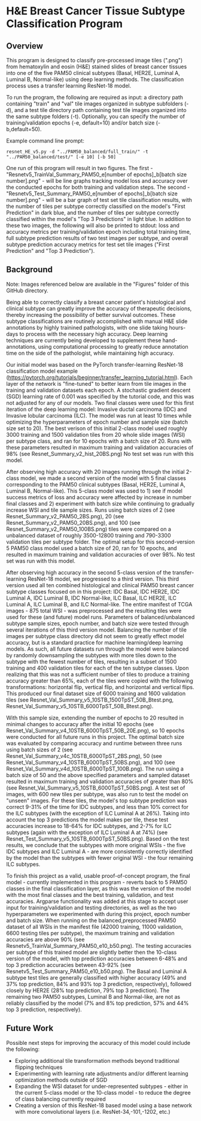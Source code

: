 # H&E Breast Cancer Tissue Subtype Classification Program

## Overview

This program is designed to classify pre-processed image tiles (".png") from hematoxylin and eosin (H&E) stained slides of breast cancer tissues into one of the five PAM50 clinical subtypes (Basal, HER2E, Luminal A, Luminal B, Normal-like) using deep learning methods. The classification process uses a transfer learning ResNet-18 model.

To run the program, the following are required as input: a directory path containing "train" and "val" tile images organized in subtype subfolders (-d), and a test tile directory path containing test tile images organized into the same subtype folders (-t). Optionally, you can specify the number of training/validation epochs (-e, default=10) and/or batch size (-b,default=50).

Example command line prompt:

```
resnet_HE_v5.py -d "../PAM50_balanced/full_train/" -t "../PAM50_balanced/test/" [-e 10] [-b 50]
```

One run of this program will result in two figures. The first - "Resnetv5_TrainVal_Summary_PAM50_e[number of epochs]_b[batch size number].png" - will be line graphs tracking model loss and accuracy over the conducted epochs for both training and validation steps. The second - "Resnetv5_Test_Summary_PAM50_e[number of epochs]_b[batch size number].png" - will be a bar graph of test set tile classification results, with the number of tiles per subtype correctly classified on the model's "First Prediction" in dark blue, and the number of tiles per subtype correctly classified within the model's "Top 3 Predictions" in light blue. In addition to these two images, the following will also be printed to stdout: loss and accuracy metrics per training/validation epoch including total training time, full subtype prediction results of two test images per subtype, and overall subtype prediction accuracy metrics for test set tile images ("First Prediction" and "Top 3 Prediction").

## Background

Note: Images referenced below are available in the "Figures" folder of this GitHub directory.

Being able to correctly classify a breast cancer patient's histological and clinical subtype can greatly improve the accuracy of therapeutic decisions, thereby increasing the possibility of better survival outcomes. These subtype classifications are routinely accomplished with manual H&E slide annotations by highly trainined pathologists, with one slide taking hours-days to process with the necessary high accuracy. Deep learning techniques are currently being developed to supplement these hand-annotations, using computational processing to greatly reduce annotation time on the side of the pathologist, while maintaining high accuracy.

Our initial model was based on the PyTorch transfer-learning ResNet-18 classification model example (https://pytorch.org/tutorials/beginner/transfer_learning_tutorial.html). Each layer of the network is "fine-tuned" to better learn from tile images in the training and validation datasets each epoch. A stochastic gradient descent (SGD) learning rate of 0.001 was specified by the tutorial code, and this was not adjusted for any of our models. Two final classes were used for this first iteration of the deep learning model: Invasive ductal carcinoma (IDC) and Invasive lobular carcinoma (ILC). The model was run at least 10 times while optimizing the hyperparameters of epoch number and sample size (batch size set to 20). The best verison of this initial 2-class model used roughly 3000 training and 1500 validation tiles from 20 whole slide images (WSI) per subtype class, and ran for 10 epochs with a batch size of 20. Runs with these parameters resulted in maximum training and validation accuracies of 98% (see Resnet_Summary_v2_hist_20BS.png) No test set was run with this model.

After observing high accuracy with 20 images running through the initial 2-class model, we made a second version of the model with 5 final classes corresponding to the PAM50 clinical subtypes (Basal, HER2E, Luminal A, Luminal B, Normal-like). This 5-class model was used to 1) see if model success metrics of loss and accuracy were affected by increase in number final classes and 2) experiment with batch size while continuing to gradually increase WSI and tile sample sizes. Runs using batch sizes of 2 (see Resnet_Summary_v2_PAM50_2BS.png), 20 (see Resnet_Summary_v2_PAM50_20BS.png), and 100 (see Resnet_Summary_v2_PAM50_100BS.png) tiles were compared on a unbalanced dataset of roughly 3500-12800 training and 790-3300 validation tiles per subtype folder. The optimal setup for this second-version 5 PAM50 class model used a batch size of 20, ran for 10 epochs, and resulted in maximum training and validation accuracies of over 98%. No test set was run with this model.

After observing high accuracy in the second 5-class version of the transfer-learning ResNet-18 model, we progressed to a third version. This third version used all ten combined histological and clinical PAM50 breast cancer subtype classes focused on in this project: IDC Basal, IDC HER2E, IDC Luminal A, IDC Luminal B, IDC Normal-like, ILC Basal, ILC HER2E, ILC Luminal A, ILC Luminal B, and ILC Normal-like. The entire manifest of TCGA images - 875 total WSI - was preprocessed and the resulting tiles were used for these (and future) model runs. Parameters of balanced/unbalanced subtype sample sizes, epoch number, and batch size were tested through several iterations of this third version model. Balancing the number of tile images per subtype class directory did not seem to greatly effect model accuracy, but is a standard practice for machine learning/deep learning models. As such, all future datasets run through the model were balanced by randomly downsampling the subtypes with more tiles down to the subtype with the fewest number of tiles, resulting in a subset of 1500 training and 400 validation tiles for each of the ten subtype classes. Upon realizing that this was not a sufficient number of tiles to produce a training accuracy greater than 65%, each of the tiles were copied with the following transformations: horizontal flip, vertical flip, and horizontal and vertical flips. This produced our final dataset size of 6000 training and 1600 validation tiles (see Resnet_Val_Summary_v5_10STB_1500TpST_50B_Btest.png, Resnet_Val_Summary_v5_10STB_6000TpST_50B_Btest.png).

With this sample size, extending the number of epochs to 20 resulted in minimal changes to accuracy after the initial 10 epochs (see Resnet_Val_Summary_v4_10STB_6000TpST_50B_20E.png), so 10 epochs were conducted for all future runs in this project. The optimal batch size was evaluated by comparing accuracy and runtime between three runs using batch sizes of 2 (see Resnet_Val_Summary_v4c_10STB_6000TpST_2BS.png), 50 (see Resnet_Val_Summary_v4_10STB_6000TpST_50BS.png), and 100 (see Resnet_Val_Summary_v4d_10STB_6000TpST_100B.png). The run using a batch size of 50 and the above specified parameters and sampled dataset resulted in maximum training and validation accuracies of greater than 80% (see Resnet_Val_Summary_v5_10STB_6000TpST_50BS.png). A test set of images, with 600 new tiles per subtype, was also run to test the model on "unseen" images. For these tiles, the model's top subtype prediction was correct 9-31% of the time for IDC subtypes, and less than 10% correct for the ILC subtypes (with the exception of ILC Luminal A at 26%). Taking into account the top 3 predictions the model makes per tile, these test accuracies increase to 18-64% for IDC subtypes, and 2-7% for ILC subtypes (again with the exception of ILC Luminal A at 74%) (see Resnet_Test_Summary_v5_10STB_6000TpST_50BS.png). Based on the test results, we conclude that the subtypes with more original WSIs - the five IDC subtypes and ILC Luminal A - are more consistently correctly identified by the model than the subtypes with fewer original WSI - the four remaining ILC subtypes.

To finish this project as a valid, usable proof-of-concept program, the final model - currently implemented in this program - reverts back to 5 PAM50 classes in the final classification layer, as this was the version of the model with the most final classes and the best training, validation, and test accuracies. Argparse functionality was added at this stage to accept user input for training/validation and testing directories, as well as the two hyperparameters we experimented with during this project, epoch number and batch size. When running on the balanced,preprocessed PAM50 dataset of all WSIs in the manifest file (42000 training, 11000 validation, 6600 testing tiles per subtype), the maximum training and validation accuracies are above 90% (see Resnetv5_TrainVal_Summary_PAM50_e10_b50.png). The testing accuracies per subtype of this trained model are slightly better then the 10-class version of the model, with top prediction accuracies between 6-48% and top 3 prediction accuracies between 43-92% (see Resnetv5_Test_Summary_PAM50_e10_b50.png). The Basal and Luminal A subtype test tiles are generally classified with higher accuracy (49% and 37% top prediction, 84% and 93% top 3 prediction, respectively), followed closely by HER2E (28% top prediction, 79% top 3 prediction). The remaining two PAM50 subtypes, Luminal B and Normal-like, are not as reliably classified by the model (7% and 8% top prediction, 57% and 44% top 3 prediction, respectively).

## Future Work

Possible next steps for improving the accuracy of this model could include the following:
* Exploring additional tile transformation methods beyond traditional flipping techniques
* Experimenting with learning rate adjustments and/or different learning optimization methods outside of SGD
* Expanding the WSI dataset for under-represented subtypes - either in the current 5-class model or the 10-class model - to reduce the degree of class balancing currently required
* Creating a version of this ResNet-18 based model using a base network with more convolutional layers (i.e. ResNet-34,-101,-1202, etc.)
